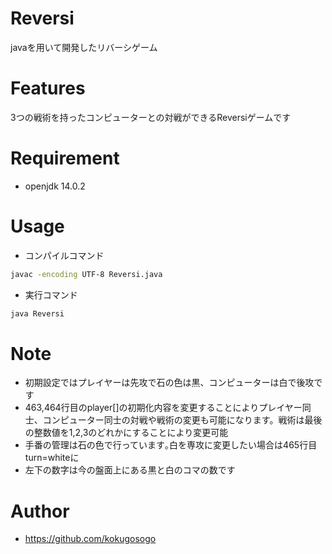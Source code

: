 # Reversi
javaを用いて開発したリバーシゲーム

# Features
3つの戦術を持ったコンピューターとの対戦ができるReversiゲームです

# Requirement
* openjdk 14.0.2

# Usage
* コンパイルコマンド
```bash
javac -encoding UTF-8 Reversi.java
```
* 実行コマンド
```bash
java Reversi
```

# Note
* 初期設定ではプレイヤーは先攻で石の色は黒、コンピューターは白で後攻です
* 463,464行目のplayer[]の初期化内容を変更することによりプレイヤー同士、コンピューター同士の対戦や戦術の変更も可能になります。戦術は最後の整数値を1,2,3のどれかにすることにより変更可能
* 手番の管理は石の色で行っています｡白を専攻に変更したい場合は465行目turn=whiteに
* 左下の数字は今の盤面上にある黒と白のコマの数です

# Author
* https://github.com/kokugosogo
